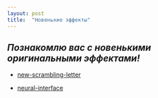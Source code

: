 ```yaml
---
layout: post
title:  "Новенькие эффекты"
---
```


## *Познакомлю вас с новенькими оригинальными эффектами!*

* [new-scrambling-letter](https://uzundemir.github.io/new-scrambling-letter/)

* [neural-interface](https://uzundemir.github.io/ho)
